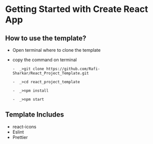 # Getting Started with Create React App

## How to use the template?

-   Open terminal where to clone the template
-   copy the command on terminal
  
        -  _>git clone https://github.com/Rafi-Sharkar/React_Project_Template.git
    
        -  _>cd react_project_template
    
        -  _>npm install
    
        -  _>npm start


## Template Includes

-   react-icons
-   Eslint
-   Prettier
